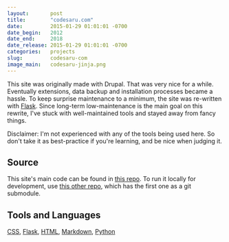 ```yaml
---
layout:       post
title:        "codesaru.com"
date:         2015-01-29 01:01:01 -0700
date_begin:   2012
date_end:     2018
date_release: 2015-01-29 01:01:01 -0700
categories:   projects
slug:         codesaru-com
image_main:   codesaru-jinja.png
---
```

This site was originally made with Drupal.  That was very nice for a while.  Eventually extensions, data backup and installation processes became a hassle.  To keep surprise maintenance to a minimum, the site was re-written with [Flask][].  Since long-term low-maintenance is the main goal on this rewrite, I've stuck with well-maintained tools and stayed away from fancy things.

Disclaimer: I'm not experienced with any of the tools being used here.  So don't take it as best-practice if you're learning, and be nice when judging it.

## Source
This site's main code can be found in [this repo][codesaru.com repo].  To run it locally for development, use [this other repo][codesaru.com local repo], which has the first one as a git submodule.

## Tools and Languages
[CSS][], [Flask][], [HTML][], [Markdown][], [Python][]

[codesaru.com repo]: https://github.com/Akaito/codesaru.com
[codesaru.com local repo]: https://github.com/Akaito/codesaru.com-local
[css]: http://en.wikipedia.org/wiki/Cascading_Style_Sheets
[flask]: http://flask.pocoo.org/
[html]: http://en.wikipedia.org/wiki/HTML
[markdown]: http://daringfireball.net/projects/markdown/
[python]: https://www.python.org/
